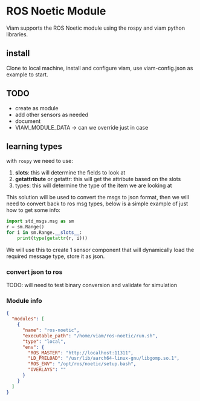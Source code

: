 # ROS Noetic Module

Viam supports the ROS Noetic module using the rospy and viam python libraries.

## install

Clone to local machine, install and configure viam, use viam-config.json as example to start.

## TODO
- create as module 
- add other sensors as needed
- document
- VIAM_MODULE_DATA -> can we override just in case

## learning types

with `rospy` we need to use:
1. __slots__: this will determine the fields to look at
2. __getattribute__ or getattr: this will get the attribute based on the slots
3. types: this will determine the type of the item we are looking at

This solution will be used to convert the msgs to json format, then we will need to convert 
back to ros msg types, below is a simple example of just how to get some info:

```python
import std_msgs.msg as sm
r = sm.Range()
for i in sm.Range.__slots__:
    print(type(getattr(r, i)))
```

We will use this to create 1 sensor component that will dynamically load the required message type, store
it as json. 

### convert json to ros

TODO: will need to test binary conversion and validate for simulation

### Module info
```json
{
  "modules": [
    {
      "name": "ros-noetic",
      "executable_path": "/home/viam/ros-noetic/run.sh",
      "type": "local",
      "env": {
        "ROS_MASTER": "http://localhost:11311",
        "LD_PRELOAD": "/usr/lib/aarch64-linux-gnu/libgomp.so.1",
        "ROS_ENV": "/opt/ros/noetic/setup.bash",
        "OVERLAYS": ""
      }
    }
  ]
}
```
